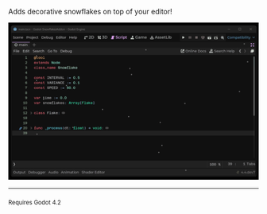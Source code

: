 Adds decorative snowflakes on top of your editor!

![Preview Image](preview.png)

---

<sub>Requires Godot 4.2</sub>
